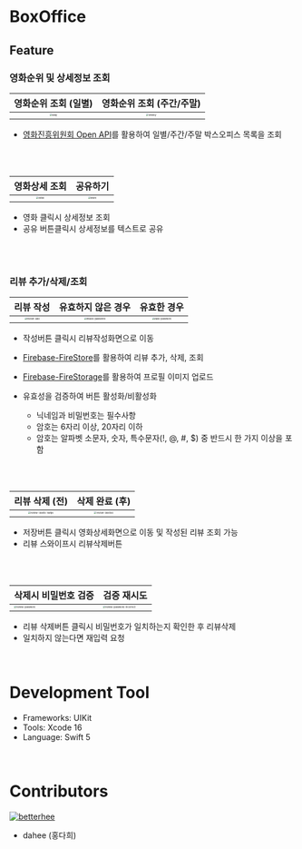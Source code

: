 # BoxOffice

## Feature

### 영화순위 및 상세정보 조회

|                     영화순위 조회 (일별)                     |                  영화순위 조회 (주간/주말)                   |
| :----------------------------------------------------------: | :----------------------------------------------------------: |
| <img src="https://user-images.githubusercontent.com/36187265/197319153-aacaa4cc-dfde-42c7-bab4-027718a00834.png" alt="daily" style="zoom:25%;" /> | <img src="https://user-images.githubusercontent.com/36187265/197319147-8e37e533-5e2a-4784-9d95-f56aae3941b4.png" alt="weekly" style="zoom:25%;" /> |

-   [영화진흥위원회 Open API](http://www.kobis.or.kr/kobisopenapi/homepg/apiservice/searchServiceInfo.do)를 활용하여 일별/주간/주말 박스오피스 목록을 조회
<br>
<br>



|                        영화상세 조회                         |                           공유하기                           |
| :----------------------------------------------------------: | :----------------------------------------------------------: |
| <img src="https://user-images.githubusercontent.com/36187265/197319143-4f06c9c5-4ad3-4a7d-8c99-0cc8b9573cd1.png" alt="detail" style="zoom:25%;" /> | <img src="https://user-images.githubusercontent.com/36187265/197319115-8f549188-bb9c-48cc-83dd-8073c184717d.png" alt="share" style="zoom:25%;" /> |

-   영화 클릭시 상세정보 조회
-   공유 버튼클릭시 상세정보를 텍스트로 공유
<br>
<br>


### 리뷰 추가/삭제/조회

|                          리뷰 작성                           |                      유효하지 않은 경우                      |                         유효한 경우                          |
| :----------------------------------------------------------: | :----------------------------------------------------------: | :----------------------------------------------------------: |
| <img src="https://user-images.githubusercontent.com/36187265/197319138-23b6a980-67cd-4879-ba1e-7e0a470db3d6.png" alt="review-add" style="zoom:25%;" /> | <img src="https://user-images.githubusercontent.com/36187265/197319133-d1cc1582-b7be-47f8-ba20-f0a2caed1904.png" alt="invalid-password" style="zoom:25%;" /> | <img src="https://user-images.githubusercontent.com/36187265/197319128-8ab39f21-dbf9-4f66-bc2b-f7556033e45f.png" alt="valid-password" style="zoom:25%;" /> |

- 작성버튼 클릭시 리뷰작성화면으로 이동
- [Firebase-FireStore](https://firebase.google.com/docs/firestore)를 활용하여 리뷰 추가, 삭제, 조회
- [Firebase-FireStorage](https://firebase.google.com/docs/storage)를 활용하여 프로필 이미지 업로드


- 유효성을 검증하여 버튼 활성화/비활성화 

    - 닉네임과 비밀번호는 필수사항
    - 암호는 6자리 이상, 20자리 이하
    - 암호는 알파벳 소문자, 숫자, 특수문자(!, @, #, $) 중 반드시 한 가지 이상을 포함
<br>
<br>


|                        리뷰 삭제 (전)                        |                        삭제 완료 (후)                        |
| :----------------------------------------------------------: | :----------------------------------------------------------: |
| <img src="https://user-images.githubusercontent.com/36187265/197319122-031cd520-f4a6-481d-b76e-ef8d6ea012d4.png" alt="review-delete-swipe" style="zoom:25%;" /> | <img src="https://user-images.githubusercontent.com/36187265/197319118-7a361c98-c097-4fc7-b6bc-80c90c7f2782.png" alt="review-deleted" style="zoom:25%;" /> |

-   저장버튼 클릭시 영화상세화면으로 이동 및 작성된 리뷰 조회 가능 
-   리뷰 스와이프시 리뷰삭제버튼
<br>
<br>

| 삭제시 비밀번호 검증                                         | 검증 재시도                                                  |
| ------------------------------------------------------------ | ------------------------------------------------------------ |
| <img src="https://user-images.githubusercontent.com/36187265/197319121-c3df0890-7a62-4539-b5f5-5e36fbfc7707.png" alt="review-password" style="zoom:25%;" /> | <img src="https://user-images.githubusercontent.com/36187265/197319119-b193430d-dc62-4040-915d-eb4f3864c260.png" alt="review-password-incorrect" style="zoom:25%;" /> |

- 리뷰 삭제버튼 클릭시 비밀번호가 일치하는지 확인한 후 리뷰삭제
- 일치하지 않는다면 재입력 요청
<br>

# Development Tool

-   Frameworks: UIKit 
-   Tools: Xcode 16
-   Language: Swift 5
<br>

# Contributors

[![betterhee](https://github.com/betterhee.png?size=100)](https://github.com/betterhee)

-   dahee (홍다희)

